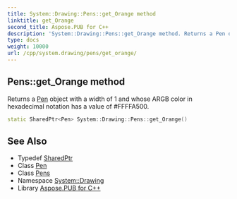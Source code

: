 ```yaml
---
title: System::Drawing::Pens::get_Orange method
linktitle: get_Orange
second_title: Aspose.PUB for C++
description: 'System::Drawing::Pens::get_Orange method. Returns a Pen object with a width of 1 and whose ARGB color in hexadecimal notation has a value of #FFFFA500 in C++.'
type: docs
weight: 10000
url: /cpp/system.drawing/pens/get_orange/
---
```

## Pens::get_Orange method


Returns a [Pen](../../pen/) object with a width of 1 and whose ARGB color in hexadecimal notation has a value of #FFFFA500.

```cpp
static SharedPtr<Pen> System::Drawing::Pens::get_Orange()
```

## See Also

* Typedef [SharedPtr](../../../system/sharedptr/)
* Class [Pen](../../pen/)
* Class [Pens](../)
* Namespace [System::Drawing](../../)
* Library [Aspose.PUB for C++](../../../)
